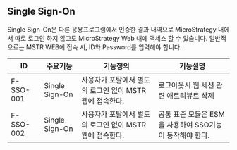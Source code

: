 ## Single Sign-On
Single Sign-On은 다른 응용프로그램에서 인증한 결과 내역으로 MicroStrategy 내에서 따로 로그인 하지 않고도 MicroStrategy Web 내에 액세스 할 수 있습니다.
일반적으로는 MSTR WEB에 접속 시, ID와 Password를 입력해야 합니다.

|ID|주요기능|기능정의|기능설명|
|---|---|---|---|
|F-SSO-001|Single Sign-On|사용자가 포탈에서 별도의 로그인 없이 MSTR 웹에 접속한다.|로그아웃시 웹 세션 관련 애트리뷰트 삭제|
|F-SSO-002|Single Sign-On|사용자가 포탈에서 별도의 로그인 없이 MSTR 웹에 접속한다.|공통 표준 모듈은 ESM을 사용하여 SSO기능이 동작해야 한다.|
